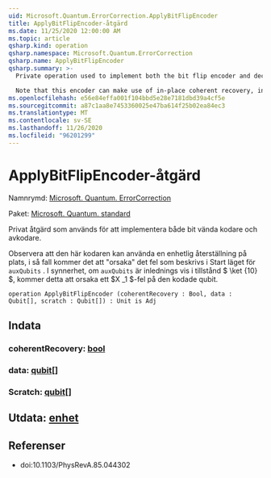 ```yaml
---
uid: Microsoft.Quantum.ErrorCorrection.ApplyBitFlipEncoder
title: ApplyBitFlipEncoder-åtgärd
ms.date: 11/25/2020 12:00:00 AM
ms.topic: article
qsharp.kind: operation
qsharp.namespace: Microsoft.Quantum.ErrorCorrection
qsharp.name: ApplyBitFlipEncoder
qsharp.summary: >-
  Private operation used to implement both the bit flip encoder and decoder.

  Note that this encoder can make use of in-place coherent recovery, in which case it will "cause" the error described by the initial state of `auxQubits`. In particular, if `auxQubits` are initially in the state $\ket{10}$, this will cause an $X_1$ error on the encoded qubit.
ms.openlocfilehash: e56e84effa001f104bbd5e28e7181dbd39a4cf5e
ms.sourcegitcommit: a87c1aa8e7453360025e47ba614f25b02ea84ec3
ms.translationtype: MT
ms.contentlocale: sv-SE
ms.lasthandoff: 11/26/2020
ms.locfileid: "96201299"
---
```

# <a name="applybitflipencoder-operation"></a>ApplyBitFlipEncoder-åtgärd

Namnrymd: [Microsoft. Quantum. ErrorCorrection](xref:Microsoft.Quantum.ErrorCorrection)

Paket: [Microsoft. Quantum. standard](https://nuget.org/packages/Microsoft.Quantum.Standard)


Privat åtgärd som används för att implementera både bit vända kodare och avkodare.

Observera att den här kodaren kan använda en enhetlig återställning på plats, i så fall kommer det att "orsaka" det fel som beskrivs i Start läget för `auxQubits` .
I synnerhet, om `auxQubits` är inlednings vis i tillstånd $ \ket {10} $, kommer detta att orsaka ett $X _1 $-fel på den kodade qubit.

```qsharp
operation ApplyBitFlipEncoder (coherentRecovery : Bool, data : Qubit[], scratch : Qubit[]) : Unit is Adj
```


## <a name="input"></a>Indata

### <a name="coherentrecovery--bool"></a>coherentRecovery: [bool](xref:microsoft.quantum.lang-ref.bool)




### <a name="data--qubit"></a>data: [qubit](xref:microsoft.quantum.lang-ref.qubit)[]




### <a name="scratch--qubit"></a>Scratch: [qubit](xref:microsoft.quantum.lang-ref.qubit)[]





## <a name="output--unit"></a>Utdata: [enhet](xref:microsoft.quantum.lang-ref.unit)



## <a name="references"></a>Referenser

- doi:10.1103/PhysRevA.85.044302